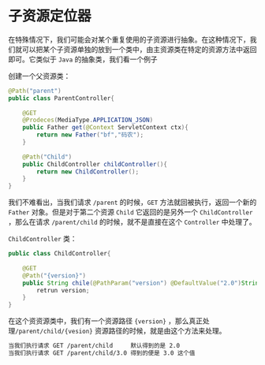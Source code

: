 # 子资源定位器  

在特殊情况下，我们可能会对某个重复使用的子资源进行抽象。在这种情况下，我们就可以把某个子资源单独的放到一个类中，由主资源类在特定的资源方法中返回即可。它类似于 `Java` 的抽象类，我们看一个例子  

创建一个父资源类：  

```java
@Path("parent")
public class ParentController{
    
    @GET
    @Prodeces(MediaType.APPLICATION_JSON)
    public Father get(@Context ServletContext ctx){
        return new Father("bf","码农");
    }
    
    @Path("Child")
    public ChildController childController(){
        return new ChildController();
    }
}
```

我们不难看出，当我们请求 `/parent` 的时候，`GET` 方法就回被执行，返回一个新的 `Father` 对象。但是对于第二个资源 `Child` 它返回的是另外一个 `ChildController` ，那么在请求 `/parent/child` 的时候，就不是直接在这个 `Controller` 中处理了。

`ChildController` 类：  

```java
public class ChildController{
    
    @GET
    @Path("{version}")
    public String chile(@PathParam("version") @DefaultValue("2.0")String version){
        retrun version;
    }
}
```

在这个资资源类中，我们有一个资源路径 `{version}` ，那么真正处理`/parent/child/{vesion}` 资源路径的时候，就是由这个方法来处理。  

```html
当我们执行请求 GET /parent/child     默认得到的是 2.0
当我们执行请求 GET /parent/child/3.0 得到的便是 3.0 这个值
```

